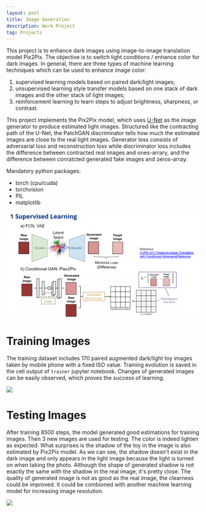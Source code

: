 ```yaml
---
layout: post
title: Image Generation
description: Work Project
tag: Projects
---
```


This project is to enhance dark images using image-to-image translation model Pix2Pix. The objective is to switch light conditions / enhance color for dark images. In general, there are three types of machine learning techniques which can be used to enhance image color: 
1. supervised learning models based on paired dark/light images; 
2. unsupervised learning style transfer models based on one stack of dark images and the other stack of light images; 
3. reinforcement learning to learn steps to adjust brightness, sharpness, or contrast. 

This project implements the Pix2Pix model, which uses [U-Net](https://arxiv.org/abs/1505.04597) as the image generator to produce estimated light images. Structured like the contracting path of the U-Net, the PatchGAN discriminator tells how much the estimated images are close to the real light images. Generator loss consists of adversarial loss and reconstruction loss while discriminator loss includes the difference between contracted real images and ones-arrary, and the difference between conratcted generated fake images and zeros-array.

Mandatory python packages:
- torch (cpu/cuda)
- torchvision
- PIL
- matplotlib

![](https://github.com/siyue-zhang/dark-image-enhancement-Pix2Pix/raw/master/img-to-img.png)


# Training Images

The training dataset includes 170 paired augmented dark/light toy images taken by mobile phone with a fixed ISO value. Training evolution is saved in the cell output of `trainer` jupyter notebook. Changes of generated images can be easily observed, which proves the success of learning.

![](https://github.com/siyue-zhang/dark-image-enhancement-Pix2Pix/raw/master/trainset.png")

# Testing Images

After training 8500 steps, the model generated good estimations for training images. Then 3 new images are used for testing. The color is indeed lighten as expected. What surprises is the shadow of the toy in the image is also estimated by Pix2Pix model. As we can see, the shadow doesn't exist in the dark image and only appears in the light image because the light is turned on when taking the photo. Although the shape of generated shadow is not exactly the same with the shadow in the real image, it's pretty close. The quality of generated image is not as good as the real image, the clearness could be improved. It could be combioned with another machine learning model for increasing image resolution. 

![](https://github.com/siyue-zhang/dark-image-enhancement-Pix2Pix/raw/master/test_results.png")
